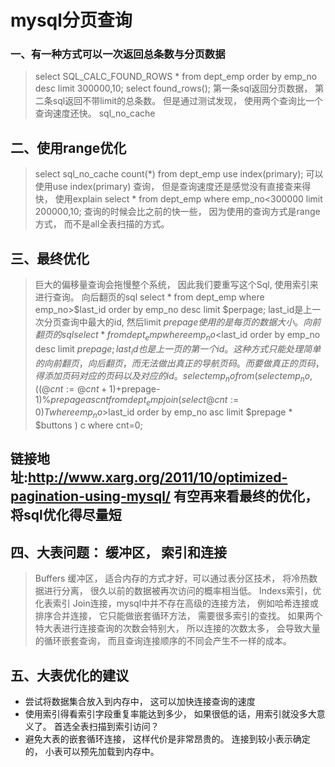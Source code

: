 # mysql分页查询
### 一、有一种方式可以一次返回总条数与分页数据
> select SQL_CALC_FOUND_ROWS * from dept_emp order by emp_no desc limit 300000,10;
select found_rows();
第一条sql返回分页数据， 第二条sql返回不带limit的总条数。 但是通过测试发现， 使用两个查询比一个查询速度还快。
sql_no_cache

## 二、使用range优化
> select sql_no_cache count(*) from dept_emp use index(primary);
可以使用use index(primary) 查询， 但是查询速度还是感觉没有直接查来得快， 使用explain select * from dept_emp where emp_no<300000 limit 200000,10;
查询的时候会比之前的快一些， 因为使用的查询方式是range方式， 而不是all全表扫描的方式。

## 三、最终优化
> 巨大的偏移量查询会拖慢整个系统， 因此我们要重写这个Sql, 使用索引来进行查询。
向后翻页的sql
select * from dept_emp where emp_no>$last_id order by emp_no desc limit $perpage; last_id是上一次分页查询中最大的id, 然后limit $prepage使用的是每页的数据大小。
向前翻页的sql
select * from dept_emp where emp_no<$last_id order by emp_no desc limit $prepage; last_id也是上一页的第一个id。
这种方式只能处理简单的向前翻页，向后翻页，而无法做出真正的导航页码。而要做真正的页码， 得添加页码对应的页码以及对应的id。
select emp_no from(
	select emp_no,((@cnt:=@cnt+1)+$prepage-1)%$prepage as cnt
	from dept_emp
	join (select @cnt:=0) T
	where emp_no>$last_id
	order by emp_no asc
	limit $prepage * $buttons
) c where cnt=0;

## 链接地址:http://www.xarg.org/2011/10/optimized-pagination-using-mysql/  有空再来看最终的优化，将sql优化得尽量短

## 四、大表问题： 缓冲区， 索引和连接
> Buffers 缓冲区， 适合内存的方式才好，可以通过表分区技术， 将冷热数据进行分离， 很久以前的数据被再次访问的概率相当低。
> Indexs索引，优化表索引
> Join连接，mysql中并不存在高级的连接方法， 例如哈希连接或排序合并连接， 它只能做嵌套循环方法， 需要很多索引的查找。
> 如果两个特大表进行连接查询的次数会特别大， 所以连接的次数太多， 会导致大量的循环嵌套查询， 而且查询连接顺序的不同会产生不一样的成本。

## 五、大表优化的建议
* 尝试将数据集合放入到内存中， 这可以加快连接查询的速度
* 使用索引得看索引字段重复率能达到多少， 如果很低的话，用索引就没多大意义了。 首选全表扫描到索引访问？
* 避免大表的嵌套循环连接， 这样代价是非常昂贵的。 连接到较小表示确定的， 小表可以预先加载到内存中。